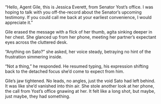“Hello, Agent Gile, this is Jessica Everett, from Senator Yost’s office. I was hoping to talk with you off-the-record about the Senator’s upcoming testimony. If you could call me back at your earliest convenience, I would appreciate it.” 

Gile erased the message with a flick of her thumb, agita sinking deeper in her chest. She glanced up from her phone, meeting her partner’s expectant eyes across the cluttered desk. 

“Anything on Sato?” she asked, her voice steady, betraying no hint of the frustration simmering inside. 

“Not a thing,” he responded. He resumed typing, his expression shifting back to the detached focus she’d come to expect from him. 

Gile’s jaw tightened. No leads, no angles, just the void Sato had left behind. It was like she’d vanished into thin air. She stole another look at her phone, the call from Yost’s office gnawing at her. It felt like a long shot, but maybe, just maybe, they had something.

